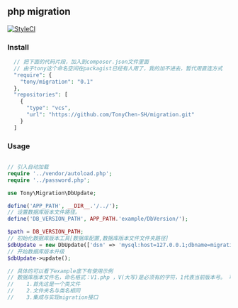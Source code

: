 ## php migration 
[![StyleCI](https://styleci.io/repos/93504337/shield?branch=develop)](https://styleci.io/repos/93504337)

### Install
```php
  // 把下面的代码片段，加入到composer.json文件里面
  // 由于tony这个命名空间在packagist已经有人用了，我的加不进去，暂代用直连方式
  "require": {
    "tony/migration": "0.1"
  },
  "repositories": [
    {
      "type": "vcs",
      "url": "https://github.com/TonyChen-SH/migration.git"
    }
  ]
```

### Usage

```php

// 引入自动加载
require '../vendor/autoload.php';
require '../password.php';

use Tony\Migration\DbUpdate;

define('APP_PATH', __DIR__.'/../');
// 设置数据库版本文件路径。
define('DB_VERSION_PATH', APP_PATH.'example/DbVersion/');

$path = DB_VERSION_PATH;
// 初始化数据库版本工具[数据库配置,数据库版本文件文件夹路径]
$dbUpdate = new DbUpdate(['dsn' => 'mysql:host=127.0.0.1;dbname=migration', 'user' => 'root', 'password' => '123456'], $path);
// 开始数据库版本升级
$dbUpdate->update();

// 具体的可以看下example底下有使用示例
// 数据库版本文件名，命名格式：V1.php ，V(大写)是必须有的字符，1代表当前版本号。 可以是>=1的任意整数，不可以重复
//    1.首先这是一个类文件
//    2.文件夹名与类名相同
//    3.集成与实现migration接口

````

````php

````
